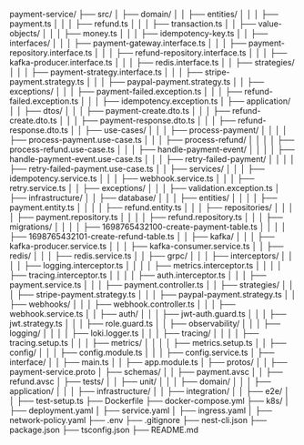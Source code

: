 payment-service/
├── src/
│   ├── domain/
│   │   ├── entities/
│   │   │   ├── payment.ts
│   │   │   ├── refund.ts
│   │   │   ├── transaction.ts
│   │   ├── value-objects/
│   │   │   ├── money.ts
│   │   │   ├── idempotency-key.ts
│   │   ├── interfaces/
│   │   │   ├── payment-gateway.interface.ts
│   │   │   ├── payment-repository.interface.ts
│   │   │   ├── refund-repository.interface.ts
│   │   │   ├── kafka-producer.interface.ts
│   │   │   ├── redis.interface.ts
│   │   ├── strategies/
│   │   │   ├── payment-strategy.interface.ts
│   │   │   ├── stripe-payment.strategy.ts
│   │   │   ├── paypal-payment.strategy.ts
│   │   ├── exceptions/
│   │   │   ├── payment-failed.exception.ts
│   │   │   ├── refund-failed.exception.ts
│   │   │   ├── idempotency.exception.ts
│   ├── application/
│   │   ├── dtos/
│   │   │   ├── payment-create.dto.ts
│   │   │   ├── refund-create.dto.ts
│   │   │   ├── payment-response.dto.ts
│   │   │   ├── refund-response.dto.ts
│   │   ├── use-cases/
│   │   │   ├── process-payment/
│   │   │   │   ├── process-payment.use-case.ts
│   │   │   ├── process-refund/
│   │   │   │   ├── process-refund.use-case.ts
│   │   │   ├── handle-payment-event/
│   │   │   │   ├── handle-payment-event.use-case.ts
│   │   │   ├── retry-failed-payment/
│   │   │   │   ├── retry-failed-payment.use-case.ts
│   │   ├── services/
│   │   │   ├── idempotency.service.ts
│   │   │   ├── webhook.service.ts
│   │   │   ├── retry.service.ts
│   │   ├── exceptions/
│   │   │   ├── validation.exception.ts
│   ├── infrastructure/
│   │   ├── database/
│   │   │   ├── entities/
│   │   │   │   ├── payment.entity.ts
│   │   │   │   ├── refund.entity.ts
│   │   │   ├── repositories/
│   │   │   │   ├── payment.repository.ts
│   │   │   │   ├── refund.repository.ts
│   │   │   ├── migrations/
│   │   │   │   ├── 1698765432100-create-payment-table.ts
│   │   │   │   ├── 1698765432101-create-refund-table.ts
│   │   ├── kafka/
│   │   │   ├── kafka-producer.service.ts
│   │   │   ├── kafka-consumer.service.ts
│   │   ├── redis/
│   │   │   ├── redis.service.ts
│   │   ├── grpc/
│   │   │   ├── interceptors/
│   │   │   │   ├── logging.interceptor.ts
│   │   │   │   ├── metrics.interceptor.ts
│   │   │   │   ├── tracing.interceptor.ts
│   │   │   │   ├── auth.interceptor.ts
│   │   │   ├── payment.service.ts
│   │   │   ├── payment.controller.ts
│   │   ├── strategies/
│   │   │   ├── stripe-payment.strategy.ts
│   │   │   ├── paypal-payment.strategy.ts
│   │   ├── webhooks/
│   │   │   ├── webhook.controller.ts
│   │   │   ├── webhook.service.ts
│   │   ├── auth/
│   │   │   ├── jwt-auth.guard.ts
│   │   │   ├── jwt.strategy.ts
│   │   │   ├── role.guard.ts
│   │   ├── observability/
│   │   │   ├── logging/
│   │   │   │   ├── loki.logger.ts
│   │   │   ├── tracing/
│   │   │   │   ├── tracing.setup.ts
│   │   │   ├── metrics/
│   │   │   │   ├── metrics.setup.ts
│   │   ├── config/
│   │   │   ├── config.module.ts
│   │   │   ├── config.service.ts
│   ├── interface/
│   │   ├── main.ts
│   │   ├── app.module.ts
│   ├── protos/
│   │   ├── payment-service.proto
│   ├── schemas/
│   │   ├── payment.avsc
│   │   ├── refund.avsc
│   ├── tests/
│   │   ├── unit/
│   │   │   ├── domain/
│   │   │   ├── application/
│   │   │   ├── infrastructure/
│   │   ├── integration/
│   │   ├── e2e/
│   │   ├── test-setup.ts
├── Dockerfile
├── docker-compose.yml
├── k8s/
│   ├── deployment.yaml
│   ├── service.yaml
│   ├── ingress.yaml
│   ├── network-policy.yaml
├── .env
├── .gitignore
├── nest-cli.json
├── package.json
├── tsconfig.json
├── README.md